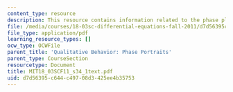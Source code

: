 ```yaml
---
content_type: resource
description: This resource contains information related to the phase plane.
file: /media/courses/18-03sc-differential-equations-fall-2011/d7d56395c644c49708d3425ee4b35753_MIT18_03SCF11_s34_1text.pdf
file_type: application/pdf
learning_resource_types: []
ocw_type: OCWFile
parent_title: 'Qualitative Behavior: Phase Portraits'
parent_type: CourseSection
resourcetype: Document
title: MIT18_03SCF11_s34_1text.pdf
uid: d7d56395-c644-c497-08d3-425ee4b35753
---
```

